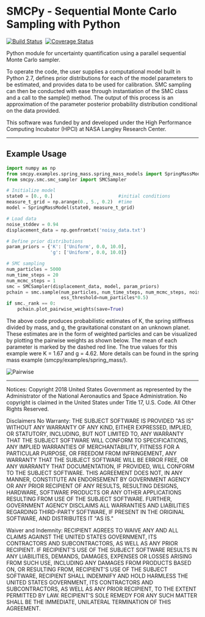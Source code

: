 SMCPy - **S**equential **M**onte **C**arlo **S**ampling with **Py**thon 
==========================================================================
[![Build Status](https://travis-ci.com/nasa/SMCPy.svg?branch=master)](https://travis-ci.com/nasa/SMCPy) &nbsp;[![Coverage Status](https://coveralls.io/repos/github/nasa/SMCPy/badge.svg?branch=master)](https://coveralls.io/github/nasa/SMCPy?branch=master)

Python module for uncertainty quantification using a parallel sequential Monte
Carlo sampler.

To operate the code, the user supplies a computational model built in Python
2.7, defines prior distributions for each of the model parameters to be
estimated, and provides data to be used for calibration. SMC sampling can then
be conducted with ease through instantiation of the SMC class and a call to the
sample() method. The output of this process is an approximation of the parameter
posterior probability distribution conditional on the data provided.

This software was funded by and developed under the High Performance Computing 
Incubator (HPCI) at NASA Langley Research Center.

------------------------------------------------------------------------------
## Example Usage

```python
import numpy as np
from smcpy.examples.spring_mass.spring_mass_models import SpringMassModel
from smcpy.smc.smc_sampler import SMCSampler

# Initialize model
state0 = [0., 0.]                        #initial conditions
measure_t_grid = np.arange(0., 5., 0.2)  #time 
model = SpringMassModel(state0, measure_t_grid)

# Load data
noise_stddev = 0.94
displacement_data = np.genfromtxt('noisy_data.txt')

# Define prior distributions
param_priors = {'K': ['Uniform', 0.0, 10.0],
                'g': ['Uniform', 0.0, 10.0]}

# SMC sampling
num_particles = 5000
num_time_steps = 20
num_mcmc_steps = 1
smc = SMCSampler(displacement_data, model, param_priors)
pchain = smc.sample(num_particles, num_time_steps, num_mcmc_steps, noise_stddev,
                    ess_threshold=num_particles*0.5)
if smc._rank == 0:
    pchain.plot_pairwise_weights(save=True)
```

The above code produces probabilistic estimates of K, the spring stiffness divided by mass, and g, the gravitational constant on an unknown planet. These estimates are in the form of weighted particles and can be visualized by plotting the pairwise weights as shown below. The mean of each parameter is marked by the dashed red line. The true values for this example were K = 1.67 and g = 4.62. More details can be found in the spring mass example (smcpy/examples/spring_mass/).

![Pairwise](https://github.com/nasa/SMCPy/blob/master/examples/spring_mass/pairwise.png)

------------------------------------------------------------------------------

Notices:
Copyright 2018 United States Government as represented by the Administrator of
the National Aeronautics and Space Administration. No copyright is claimed in
the United States under Title 17, U.S. Code. All Other Rights Reserved.
 
Disclaimers
No Warranty: THE SUBJECT SOFTWARE IS PROVIDED "AS IS" WITHOUT ANY WARRANTY OF
ANY KIND, EITHER EXPRESSED, IMPLIED, OR STATUTORY, INCLUDING, BUT NOT LIMITED
TO, ANY WARRANTY THAT THE SUBJECT SOFTWARE WILL CONFORM TO SPECIFICATIONS, ANY
IMPLIED WARRANTIES OF MERCHANTABILITY, FITNESS FOR A PARTICULAR PURPOSE, OR
FREEDOM FROM INFRINGEMENT, ANY WARRANTY THAT THE SUBJECT SOFTWARE WILL BE ERROR
FREE, OR ANY WARRANTY THAT DOCUMENTATION, IF PROVIDED, WILL CONFORM TO THE
SUBJECT SOFTWARE. THIS AGREEMENT DOES NOT, IN ANY MANNER, CONSTITUTE AN
ENDORSEMENT BY GOVERNMENT AGENCY OR ANY PRIOR RECIPIENT OF ANY RESULTS,
RESULTING DESIGNS, HARDWARE, SOFTWARE PRODUCTS OR ANY OTHER APPLICATIONS
RESULTING FROM USE OF THE SUBJECT SOFTWARE.  FURTHER, GOVERNMENT AGENCY
DISCLAIMS ALL WARRANTIES AND LIABILITIES REGARDING THIRD-PARTY SOFTWARE, IF
PRESENT IN THE ORIGINAL SOFTWARE, AND DISTRIBUTES IT "AS IS." 
 
Waiver and Indemnity:  RECIPIENT AGREES TO WAIVE ANY AND ALL CLAIMS AGAINST THE
UNITED STATES GOVERNMENT, ITS CONTRACTORS AND SUBCONTRACTORS, AS WELL AS ANY
PRIOR RECIPIENT.  IF RECIPIENT'S USE OF THE SUBJECT SOFTWARE RESULTS IN ANY
LIABILITIES, DEMANDS, DAMAGES, EXPENSES OR LOSSES ARISING FROM SUCH USE,
INCLUDING ANY DAMAGES FROM PRODUCTS BASED ON, OR RESULTING FROM, RECIPIENT'S
USE OF THE SUBJECT SOFTWARE, RECIPIENT SHALL INDEMNIFY AND HOLD HARMLESS THE
UNITED STATES GOVERNMENT, ITS CONTRACTORS AND SUBCONTRACTORS, AS WELL AS ANY
PRIOR RECIPIENT, TO THE EXTENT PERMITTED BY LAW.  RECIPIENT'S SOLE REMEDY FOR
ANY SUCH MATTER SHALL BE THE IMMEDIATE, UNILATERAL TERMINATION OF THIS
AGREEMENT.

